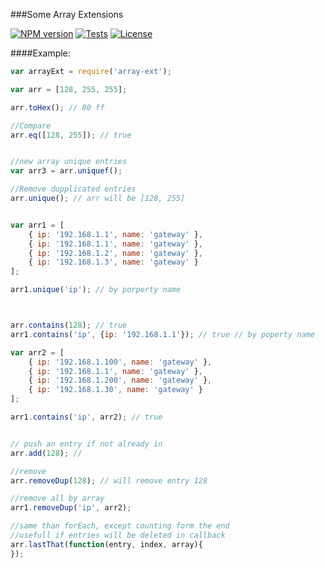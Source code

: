 ###Some Array Extensions 

[![NPM version](http://img.shields.io/npm/v/array-ext.svg)](https://www.npmjs.com/package/soef)
[![Tests](http://img.shields.io/travis/soef/array-ext/master.svg)](https://travis-ci.org/soef/soef)
[![License](https://img.shields.io/badge/license-MIT-blue.svg?style=flat)](https://github.com/soef/array-ext/blob/master/LICENSE)

####Example:

```js
var arrayExt = require('array-ext');

var arr = [128, 255, 255];

arr.toHex(); // 80 ff

//Compare
arr.eq([128, 255]); // true


//new array unique entries
var arr3 = arr.uniquef();

//Remove dupplicated entries
arr.unique(); // arr will be [128, 255]


var arr1 = [
    { ip: '192.168.1.1', name: 'gateway' },
    { ip: '192.168.1.1', name: 'gateway' },
    { ip: '192.168.1.2', name: 'gateway' },
    { ip: '192.168.1.3', name: 'gateway' }
];

arr1.unique('ip'); // by porperty name



arr.contains(128); // true
arr1.contains('ip', {ip: '192.168.1.1'}); // true // by poperty name

var arr2 = [
    { ip: '192.168.1.100', name: 'gateway' },
    { ip: '192.168.1.1', name: 'gateway' },
    { ip: '192.168.1.200', name: 'gateway' },
    { ip: '192.168.1.30', name: 'gateway' }
];

arr1.contains('ip', arr2); // true


// push an entry if not already in
arr.add(128); //

//remove 
arr.removeDup(128); // will remove entry 128

//remove all by array
arr1.removeDup('ip', arr2);

//same than forEach, except counting form the end
//usefull if entries will be deleted in callback
arr.lastThat(function(entry, index, array){
});
```